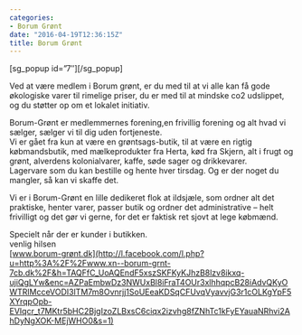 ```yaml
---
categories:
- Borum Grønt
date: "2016-04-19T12:36:15Z"
title: Borum Grønt
---
```


\[sg\_popup id=”7″\]\[/sg\_popup\]

Ved at være medlem i Borum grønt, er du med til at vi alle kan få gode økologiske varer til rimelige priser, du er med til at mindske co2 udslippet, og du støtter op om et lokalet initiativ.

Borum-Grønt er medlemmernes forening,en frivillig forening og alt hvad vi sælger, sælger vi til dig uden fortjeneste.  
Vi er gået fra kun at være en grøntsags-butik, til at være en rigtig købmandsbutik, med mælkeprodukter fra Herta, kød fra Skjern, alt i frugt og grønt, alverdens kolonialvarer, kaffe, søde sager og drikkevarer.  
Lagervare som du kan bestille og hente hver tirsdag. Og er der noget du mangler, så kan vi skaffe det.

Vi er i Borum-Grønt en lille dedikeret flok at ildsjæle, som ordner alt det praktiske, henter varer, passer butik og ordner det administrative – helt frivilligt og det gør vi gerne, for det er faktisk ret sjovt at lege købmænd.

Specielt når der er kunder i butikken.  
venlig hilsen  
[www.borum-grønt.dk](http://l.facebook.com/l.php?u=http%3A%2F%2Fwww.xn--borum-grnt-7cb.dk%2F&h=TAQFfC_UoAQEndF5xszSKFKyKJhzB8lzv8ikxq-ujiQgLYw&enc=AZPaEmbwDz3NWUxBl8iFraT4OUr3xlhhqpcB28iAdvQKyOWTRlMcceVODI3lTM7m8Ovnrjj1SoUEeaKDSqCFUvqVyavvjG3r1cOLKgYpF5XYrqpOpb-EVIqcr_t7MKtr5bHC2BjgIzoZLBxsC6ciqx2izvhg8fZNhTc1kFyEYauaNRhvi2AhDyNgXOK-MEjWHO0&s=1)